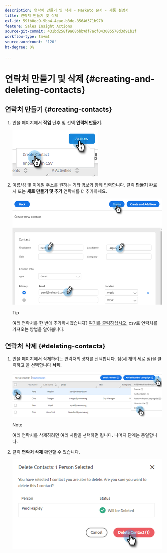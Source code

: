 ```yaml
---
description: 연락처 만들기 및 삭제 - Marketo 문서 - 제품 설명서
title: 연락처 만들기 및 삭제
exl-id: 59fb0ec9-9bb4-4eae-b3de-8564d371b970
feature: Sales Insight Actions
source-git-commit: 431bd258f9a68bbb9df7acf043085578d3d91b1f
workflow-type: tm+mt
source-wordcount: '120'
ht-degree: 0%

---
```


# 연락처 만들기 및 삭제 {#creating-and-deleting-contacts}

## 연락처 만들기 {#creating-contacts}

1. 인물 페이지에서 **작업** 단추 및 선택 **연락처 만들기**.

   ![](assets/creating-and-deleting-contacts-1.png)

1. 이름/성 및 이메일 주소를 원하는 기타 정보와 함께 입력합니다. 클릭 **만들기** 완료 시 또는 **새로 만들기 및 추가** 연락처를 더 추가하세요.

   ![](assets/creating-and-deleting-contacts-2.png)

   >[!TIP]
   >
   >여러 연락처를 한 번에 추가하시겠습니까? [여기를 클릭하십시오.](/help/marketo/product-docs/marketo-sales-insight/actions/people/managing-contacts/import-contacts-via-csv.md) csv로 연락처를 가져오는 방법을 알아봅니다.

## 연락처 삭제 {#deleting-contacts}

1. 인물 페이지에서 삭제하려는 연락처의 상자를 선택합니다. 점(세 개의 세로 점)을 클릭하고 을 선택합니다 **삭제**.

   ![](assets/creating-and-deleting-contacts-3.png)

   >[!NOTE]
   >
   >여러 연락처를 삭제하려면 여러 사람을 선택하면 됩니다. 나머지 단계는 동일합니다.

1. 클릭 **연락처 삭제** 확인할 수 있습니다.

   ![](assets/creating-and-deleting-contacts-4.png)
